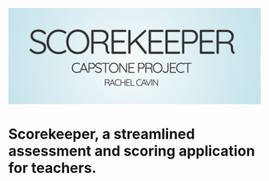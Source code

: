 ![Title](/readme_assets/firstslide.png)

# Scorekeeper, a streamlined assessment and scoring application for teachers.
